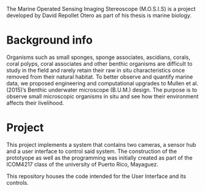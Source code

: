 The Marine Operated Sensing Imaging Stereoscope (M.O.S.I.S) is a project developed by David Repollet Otero as part of his thesis is marine biology. 

# Background info
Organisms such as small sponges, sponge associates, ascidians, corals, coral polyps, coral associates and other benthic organisms are difficult to study in the field and rarely retain their raw in situ characteristics once removed from their natural habitat. To better observe and quantify marine data, we proposed engineering and computational upgrades to Mullen et al. (2015)’s Benthic underwater microscope (B.U.M.) design. The purpose is to observe small microscopic organisms in situ and see how their environment affects their livelihood.

# Project
This project implements a system that contains two cameras, a sensor hub and a user interface to control said system. The construction of the prototyope as well as the programming was initially created as part of the ICOM4217 class of the university of Puerto Rico, Mayaguez.

This repository houses the code intended for the User Interface and its controls. 
